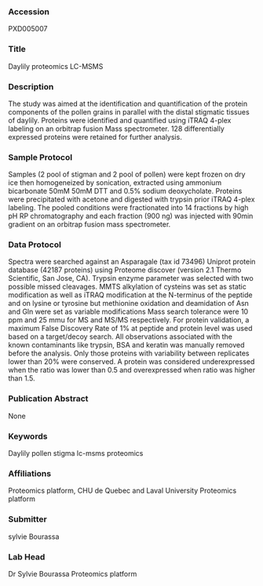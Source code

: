 ### Accession
PXD005007

### Title
Daylily proteomics LC-MSMS

### Description
The study was aimed at the identification and quantification of the protein components of the pollen grains in parallel with the distal stigmatic tissues of daylily. Proteins were identified and quantified using iTRAQ 4-plex labeling on an orbitrap fusion Mass spectrometer.     128 differentially expressed proteins were retained for further analysis.

### Sample Protocol
Samples (2 pool of stigman and 2 pool of pollen) were kept frozen on dry ice then homogeneized by sonication, extracted using ammonium bicarbonate 50mM  50mM DTT and 0.5% sodium deoxycholate. Proteins were precipitated with acetone and digested with trypsin prior iTRAQ 4-plex labeling. The pooled conditions were fractionated into 14 fractions by high pH RP chromatography and each fraction (900 ng) was injected with 90min gradient on an orbitrap fusion mass spectrometer.

### Data Protocol
Spectra were searched against an Asparagale (tax id 73496) Uniprot protein database (42187 proteins) using Proteome discover (version 2.1 Thermo Scientific, San Jose, CA). Trypsin enzyme parameter was selected with two possible missed cleavages. MMTS alkylation of cysteins was set as static modification as well as iTRAQ modification at the N-terminus of the peptide and on lysine or tyrosine but methionine oxidation and deamidation of Asn and Gln were set as variable modifications Mass search tolerance were 10 ppm and 25 mmu for MS and MS/MS respectively. For protein validation, a maximum False Discovery Rate of 1% at peptide and protein level was used based on a target/decoy search. All observations associated with the known contaminants like trypsin, BSA and keratin was manually removed before the analysis. Only those proteins with variability between replicates lower than 20% were conserved. A protein was considered underexpressed when the ratio was lower than 0.5 and overexpressed when ratio was higher than 1.5.

### Publication Abstract
None

### Keywords
Daylily pollen stigma lc-msms proteomics

### Affiliations
Proteomics platform, CHU de Quebec and Laval University
Proteomics platform

### Submitter
sylvie Bourassa

### Lab Head
Dr Sylvie Bourassa
Proteomics platform


